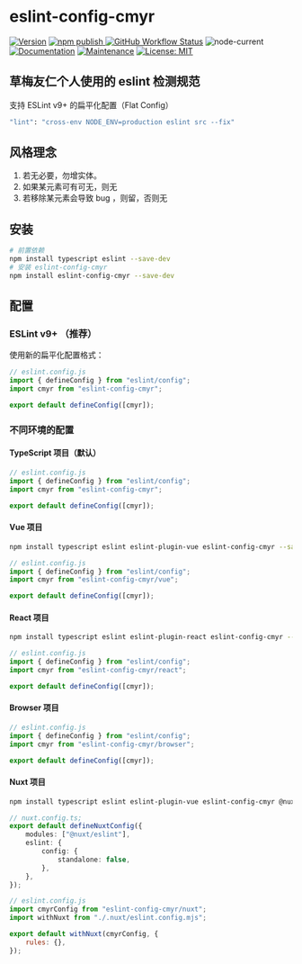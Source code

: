 # eslint-config-cmyr

<p>
    <a href="https://github.com/CaoMeiYouRen/eslint-config-cmyr" target="_blank">
        <img alt="Version" src="https://img.shields.io/github/package-json/v/CaoMeiYouRen/eslint-config-cmyr" /></a>
    <a href="https://www.npmjs.com/package/eslint-config-cmyr" target="_blank">
        <img alt="npm publish" src="https://img.shields.io/npm/dt/eslint-config-cmyr?label=npm%20downloads&color=yellow">
    </a>
    <a href="https://github.com/CaoMeiYouRen/eslint-config-cmyr/actions?query=workflow%3ARelease" target="_blank">
        <img alt="GitHub Workflow Status" src="https://img.shields.io/github/actions/workflow/status/CaoMeiYouRen/eslint-config-cmyr/release.yml?branch=master" /></a>
    <img alt="node-current"  src="https://img.shields.io/node/v/eslint-config-cmyr" />
    <a href="https://github.com/CaoMeiYouRen/eslint-config-cmyr#readme" target="_blank">
        <img alt="Documentation" src="https://img.shields.io/badge/documentation-yes-brightgreen.svg" /></a>
    <a href="https://github.com/CaoMeiYouRen/eslint-config-cmyr/graphs/commit-activity" target="_blank">
        <img alt="Maintenance" src="https://img.shields.io/badge/Maintained%3F-yes-green.svg" /></a>
    <a href="https://github.com/CaoMeiYouRen/eslint-config-cmyr/blob/master/LICENSE" target="_blank">
        <img alt="License: MIT" src="https://img.shields.io/github/license/CaoMeiYouRen/eslint-config-cmyr" /></a>
</p>

## 草梅友仁个人使用的 eslint 检测规范

支持 ESLint v9+ 的扁平化配置（Flat Config）

```sh
"lint": "cross-env NODE_ENV=production eslint src --fix"
```

## 风格理念

1. 若无必要，勿增实体。
2. 如果某元素可有可无，则无
3. 若移除某元素会导致 bug ，则留，否则无

## 安装

```bash
# 前置依赖
npm install typescript eslint --save-dev
# 安装 eslint-config-cmyr
npm install eslint-config-cmyr --save-dev
```

## 配置

### ESLint v9+ （推荐）

使用新的扁平化配置格式：

```js
// eslint.config.js
import { defineConfig } from "eslint/config";
import cmyr from "eslint-config-cmyr";

export default defineConfig([cmyr]);
```

### 不同环境的配置

#### TypeScript 项目（默认）

```js
// eslint.config.js
import { defineConfig } from "eslint/config";
import cmyr from "eslint-config-cmyr";

export default defineConfig([cmyr]);
```

#### Vue 项目

```bash
npm install typescript eslint eslint-plugin-vue eslint-config-cmyr --save-dev
```

```js
// eslint.config.js
import { defineConfig } from "eslint/config";
import cmyr from "eslint-config-cmyr/vue";

export default defineConfig([cmyr]);
```

#### React 项目

```bash
npm install typescript eslint eslint-plugin-react eslint-config-cmyr --save-dev
```

```js
// eslint.config.js
import { defineConfig } from "eslint/config";
import cmyr from "eslint-config-cmyr/react";

export default defineConfig([cmyr]);
```

#### Browser 项目

```js
// eslint.config.js
import { defineConfig } from "eslint/config";
import cmyr from "eslint-config-cmyr/browser";

export default defineConfig([cmyr]);
```

#### Nuxt 项目

```bash
npm install typescript eslint eslint-plugin-vue eslint-config-cmyr @nuxt/eslint --save-dev
```

```ts
// nuxt.config.ts;
export default defineNuxtConfig({
    modules: ["@nuxt/eslint"],
    eslint: {
        config: {
            standalone: false,
        },
    },
});
```

```js
// eslint.config.js
import cmyrConfig from "eslint-config-cmyr/nuxt";
import withNuxt from "./.nuxt/eslint.config.mjs";

export default withNuxt(cmyrConfig, {
    rules: {},
});
```
